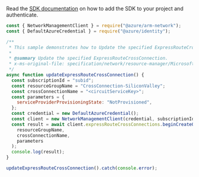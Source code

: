 Read the [SDK documentation](https://github.com/Azure/azure-sdk-for-js/blob/%40azure%2Farm-network_28.0.0/sdk/network/arm-network/README.md) on how to add the SDK to your project and authenticate.

```javascript
const { NetworkManagementClient } = require("@azure/arm-network");
const { DefaultAzureCredential } = require("@azure/identity");

/**
 * This sample demonstrates how to Update the specified ExpressRouteCrossConnection.
 *
 * @summary Update the specified ExpressRouteCrossConnection.
 * x-ms-original-file: specification/network/resource-manager/Microsoft.Network/stable/2021-08-01/examples/ExpressRouteCrossConnectionUpdate.json
 */
async function updateExpressRouteCrossConnection() {
  const subscriptionId = "subid";
  const resourceGroupName = "CrossConnection-SiliconValley";
  const crossConnectionName = "<circuitServiceKey>";
  const parameters = {
    serviceProviderProvisioningState: "NotProvisioned",
  };
  const credential = new DefaultAzureCredential();
  const client = new NetworkManagementClient(credential, subscriptionId);
  const result = await client.expressRouteCrossConnections.beginCreateOrUpdateAndWait(
    resourceGroupName,
    crossConnectionName,
    parameters
  );
  console.log(result);
}

updateExpressRouteCrossConnection().catch(console.error);
```

